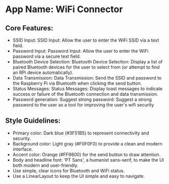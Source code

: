 # **App Name**: WiFi Connector

## Core Features:

- SSID Input: SSID Input: Allow the user to enter the WiFi SSID via a text field.
- Password Input: Password Input: Allow the user to enter the WiFi password via a secure text field.
- Bluetooth Device Selection: Bluetooth Device Selection: Display a list of paired Bluetooth devices for the user to select from (or attempt to find an RPi device automatically).
- Data Transmission: Data Transmission: Send the SSID and password to the Raspberry Pi via Bluetooth when clicking the send button.
- Status Messages: Status Messages: Display toast messages to indicate success or failure of the Bluetooth connection and data transmission.
- Password generation: Suggest strong password: Suggest a strong password to the user as a tool for improving the user's wifi security

## Style Guidelines:

- Primary color: Dark blue (#3F51B5) to represent connectivity and security.
- Background color: Light gray (#F0F0F0) to provide a clean and modern interface.
- Accent color: Orange (#FF9800) for the send button to draw attention.
- Body and headline font: 'PT Sans', a humanist sans-serif, to make the UI both modern and user-friendly.
- Use simple, clear icons for Bluetooth and WiFi status.
- Use a LinearLayout to keep the UI simple and easy to navigate.